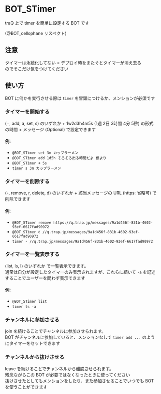 # BOT_STimer

traQ 上で timer を簡単に設定する BOT です

(@BOT_cellophane リスペクト)

## 注意
タイマーは永続化してない = デプロイ時をまたぐとタイマーが消え去る  
のでそこだけ気をつけてください

## 使い方
BOT に何かを実行させる際は `timer` を冒頭につけるか、メンションが必須です

### タイマーを開始する
(+, add, a, set, s) のいずれか + 1w2d3h4m5s (1週 2日 3時間 4分 5秒) の形式の時間 + メッセージ (Optional) で設定できます  
#### 例:
- `@BOT_STimer set 3m カップラーメン`
- `@BOT_STimer add 1d5h そろそろ出る時間だよ 僕より`
- `@BOT_STimer + 5s`
- `timer s 3m カップラーメン`

### タイマーを削除する
(-, remove, r, delete, d) のいずれか + 該当メッセージの URL (https: 省略可) で削除できます  
#### 例:
- `@BOT_STimer remove https://q.trap.jp/messages/9a1d456f-831b-4602-93ef-6617fad90972`
- `@BOT_STimer d //q.trap.jp/messages/9a1d456f-831b-4602-93ef-6617fad90972`
- `timer - //q.trap.jp/messages/9a1d456f-831b-4602-93ef-6617fad90972`

### タイマーを一覧表示する
(list, ls, l) のいずれか で一覧表示できます。  
通常は自分が設定したタイマーのみ表示されますが、これらに続いて `-a` を記述することでユーザーを問わず表示できます  
#### 例:
- `@BOT_STimer list`
- `timer ls -a`

### チャンネルに参加させる
join を続けることでチャンネルに参加させられます。  
BOT がチャンネルに参加していると、メンションなしで `timer add ...` のようにタイマーをセットできます

### チャンネルから抜けさせる
leave を続けることでチャンネルから離脱させられます。  
残念ながらこの BOT が必要ではなくなったときに使ってください  
抜けさせたとしてもメンションをしたり、また参加させることでいつでも BOT を使うことができます
